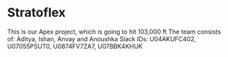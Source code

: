 # Stratoflex
This is our Apex project, which is going to hit 103,000 ft
The team consists of: Aditya, Ishan, Anvay and Anoushka
Slack IDs: U04AKUFC402, U07055PSUT0, U0874FV7ZA7, U07BBK4KHUK
